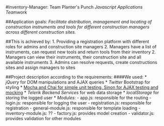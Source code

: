 #Inventory-Manager: Team Planter's Punch
*Javascript Applications Teamwork*

##Application goals:
	*Facilitate distribution, management and locating of construction instruments and
	tools for different construction managers across different construction sites.*

##This is achieved by:
	1. Providing a registration platform with different roles for admins and construction site managers
	2. Managers have a list of instruments, can request new tools and return tools from their inventory
	2. Managers can view their instruments, their construction site and all available instruments
	3. Admins can resolve requests, create constructions sites and assign managers to sites
	
##Project description according to the requirements:
	####We used:
		* _jQuery_ for DOM manipulations and AJAX queries
		* _Twitter_ Bootstrap for styling
		* [Mocha and Chai for simple unit testing, Sinon for AJAX testing and mocking](test.html)
		* _Telerik Backend Services_ for web data storage
		* _localStorage_ for storing the logged user
		* _Modules_:
			- app.js: responsible for the routing
			- login.js: responsible for logging the user
			- registration.js: responsible for registration
			- general-module.js: responsible for template loading
			- inventory-module.js: ??
			- factory.js: provides model creation
			- validator.js: provides validation for other modules
